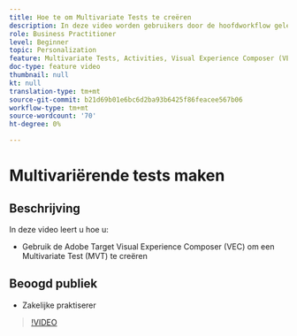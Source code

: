 ```yaml
---
title: Hoe te om Multivariate Tests te creëren
description: In deze video worden gebruikers door de hoofdworkflow geleid voor het maken van een MVT (Multivariate Test) in Adobe Target. Leer de stappen voor het maken en interpreteren van MVT's.
role: Business Practitioner
level: Beginner
topic: Personalization
feature: Multivariate Tests, Activities, Visual Experience Composer (VEC)
doc-type: feature video
thumbnail: null
kt: null
translation-type: tm+mt
source-git-commit: b21d69b01e6bc6d2ba93b6425f86feacee567b06
workflow-type: tm+mt
source-wordcount: '70'
ht-degree: 0%

---
```



# Multivariërende tests maken

## Beschrijving

In deze video leert u hoe u:

* Gebruik de Adobe Target Visual Experience Composer (VEC) om een Multivariate Test (MVT) te creëren

## Beoogd publiek

* Zakelijke praktiserer

>[!VIDEO](https://video.tv.adobe.com/v/17395/?quality=12)